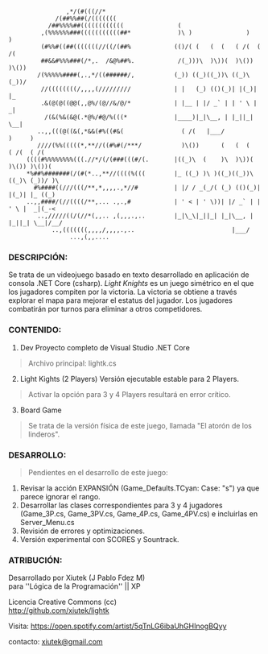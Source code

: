                     ,*/(#(((//*                                                          
                 /(##%%##(/(((((((                                                       
               /##%%%%##((((((((((((               (                                     
             ,(%%%%%%###(((((((((((##*             )\ )               )     )            
             (#%%#((##(((((((//((/(##%            (()/( (   (  (   ( /(  ( /(            
             ##&&#%%%###(/*,.  /&@%##%.            /(_)))\  )\))(  )\()) )\())           
            /(%%%%%####(,.,*/((######/,           (_)) ((_)((_))\ ((_)\ (_))/            
             //((((((((/,,,,(/////////            | |   (_) (()(_)| |(_)| |_             
             .&(@(@((@@(,,@%/(@//&/@/*            | |__ | |/ _` | | ' \ |  _|            
              /(&(%&(&@(.*@%/#@/%(((*             |____)|_|\__, | |_||_| \__|            
            ..,,(((@((&(,*&&(#%((#&(                ( /(   |___/             )     )     
            ////(%%(((((*,**//((#%#(/***/           )\())      (   (  (   ( /(  ( /(     
         ((((#%%%%%%%%(((.//*/(/(###(((#/(.       |((_)\  (    )\  )\))(  )\()) )\())(   
         *%##%#######(/(#(*..,**//((((%(((        |_ ((_) )\ )((_)((_))\ ((_)\ (_))/ )\  
           #%####((///(((/**,*,,,,.,*//#          | |/ / _(_/( (_) (()(_)| |(_)| |_ ((_) 
         ..,,####/(//((((/**,... .,.,#            | ' < | ' \))| |/ _` | | ' \ |  _|(_-< 
            ..,/////((/(//*(,,.. ,(,,,.,..        |_|\_\|_||_| |_|\__, | |_||_| \__|/__/ 
                ..,(((((((,,,,/,,,,.,..                           |___/                  
                     ...,(,,....                                                         

### DESCRIPCIÓN:

Se trata de un videojuego basado en texto desarrollado en aplicación de consola .NET Core (csharp).
*Light Knights* es un juego simétrico en el que los jugadores compiten por la victoria.
La victoria se obtiene a través explorar el mapa para mejorar el estatus del jugador.
Los jugadores combatirán por turnos para eliminar a otros competidores.


### CONTENIDO:

1. Dev
Proyecto completo de Visual Studio .NET Core
>Archivo principal: lightk.cs

2. Light Kights (2 Players)
Versión ejecutable estable para 2 Players.
>Activar la opción para 3 y 4 Players resultará en error crítico.

3. Board Game
>Se trata de la versión física de este juego, llamada "El atorón de los linderos".


### DESARROLLO:
>Pendientes en el desarrollo de este juego:

1. Revisar la acción EXPANSIÓN (Game_Defaults.TCyan: Case: "s") ya que parece ignorar el rango.
2. Desarrollar las clases correspondientes para 3 y 4 jugadores (Game_3P.cs, Game_3PV.cs, Game_4P.cs, Game_4PV.cs) e incluirlas en Server_Menu.cs
3. Revisión de errores y optimizaciones.
4. Versión experimental con SCORES y Sountrack.


### ATRIBUCIÓN:

Desarrollado por Xiutek (J Pablo Fdez M)                        
para ''Lógica de la Programación'' || XP                        

Licencia Creative Commons (cc)                                  
http://github.com/xiutek/lightk                                 

Visita: https://open.spotify.com/artist/5qTnLG6ibaUhGHInogBQyy  

contacto: xiutek@gmail.com
